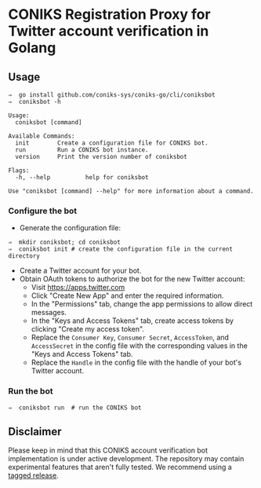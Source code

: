 # CONIKS Registration Proxy for Twitter account verification in Golang

## Usage
```
⇒  go install github.com/coniks-sys/coniks-go/cli/coniksbot
⇒  coniksbot -h

Usage:
  coniksbot [command]

Available Commands:
  init        Create a configuration file for CONIKS bot.
  run         Run a CONIKS bot instance.
  version     Print the version number of coniksbot

Flags:
  -h, --help          help for coniksbot

Use "coniksbot [command] --help" for more information about a command.
```

### Configure the bot

- Generate the configuration file:
```
⇒  mkdir coniksbot; cd coniksbot
⇒  coniksbot init # create the configuration file in the current directory
```
- Create a Twitter account for your bot.
- Obtain OAuth tokens to authorize the bot for the new Twitter account:
    - Visit https://apps.twitter.com
    - Click "Create New App" and enter the required information.
    - In the "Permissions" tab, change the app permissions to allow direct messages.
    - In the "Keys and Access Tokens" tab, create access tokens by clicking "Create my access token".
    - Replace the `Consumer Key`, `Consumer Secret`, `AccessToken`, and `AccessSecret` in the config file with the corresponding values in the "Keys and Access Tokens" tab.
    - Replace the `Handle` in the config file with the handle of your bot's Twitter account.

### Run the bot
```
⇒  coniksbot run  # run the CONIKS bot
```

## Disclaimer
Please keep in mind that this CONIKS account verification bot implementation is under active development. The repository may contain experimental features that aren't fully tested. We recommend using a [tagged release](https://github.com/coniks-sys/coniks-go/releases).
